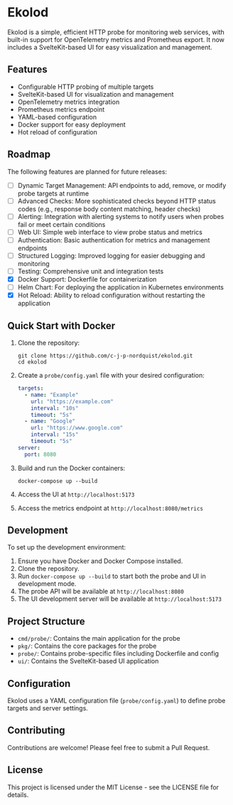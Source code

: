 # Ekolod

Ekolod is a simple, efficient HTTP probe for monitoring web services, with built-in support for OpenTelemetry metrics and Prometheus export. It now includes a SvelteKit-based UI for easy visualization and management.

## Features

- Configurable HTTP probing of multiple targets
- SvelteKit-based UI for visualization and management
- OpenTelemetry metrics integration
- Prometheus metrics endpoint
- YAML-based configuration
- Docker support for easy deployment
- Hot reload of configuration

## Roadmap

The following features are planned for future releases:

- [ ] Dynamic Target Management: API endpoints to add, remove, or modify probe targets at runtime
- [ ] Advanced Checks: More sophisticated checks beyond HTTP status codes (e.g., response body content matching, header checks)
- [ ] Alerting: Integration with alerting systems to notify users when probes fail or meet certain conditions
- [ ] Web UI: Simple web interface to view probe status and metrics
- [ ] Authentication: Basic authentication for metrics and management endpoints
- [ ] Structured Logging: Improved logging for easier debugging and monitoring
- [ ] Testing: Comprehensive unit and integration tests
- [x] Docker Support: Dockerfile for containerization
- [ ] Helm Chart: For deploying the application in Kubernetes environments
- [x] Hot Reload: Ability to reload configuration without restarting the application

## Quick Start with Docker

1. Clone the repository:
   ```
   git clone https://github.com/c-j-p-nordquist/ekolod.git
   cd ekolod
   ```

2. Create a `probe/config.yaml` file with your desired configuration:
   ```yaml
   targets:
     - name: "Example"
       url: "https://example.com"
       interval: "10s"
       timeout: "5s"
     - name: "Google"
       url: "https://www.google.com"
       interval: "15s"
       timeout: "5s"
   server:
     port: 8080
   ```

3. Build and run the Docker containers:
   ```
   docker-compose up --build
   ```

4. Access the UI at `http://localhost:5173`
5. Access the metrics endpoint at `http://localhost:8080/metrics`

## Development

To set up the development environment:

1. Ensure you have Docker and Docker Compose installed.
2. Clone the repository.
3. Run `docker-compose up --build` to start both the probe and UI in development mode.
4. The probe API will be available at `http://localhost:8080`
5. The UI development server will be available at `http://localhost:5173`

## Project Structure

- `cmd/probe/`: Contains the main application for the probe
- `pkg/`: Contains the core packages for the probe
- `probe/`: Contains probe-specific files including Dockerfile and config
- `ui/`: Contains the SvelteKit-based UI application

## Configuration

Ekolod uses a YAML configuration file (`probe/config.yaml`) to define probe targets and server settings.

## Contributing

Contributions are welcome! Please feel free to submit a Pull Request.

## License

This project is licensed under the MIT License - see the LICENSE file for details.
